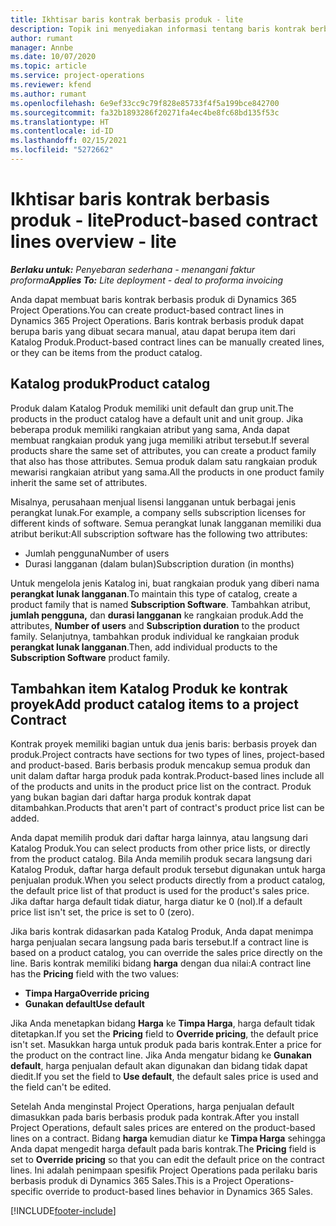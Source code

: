 ```yaml
---
title: Ikhtisar baris kontrak berbasis produk - lite
description: Topik ini menyediakan informasi tentang baris kontrak berbasis produk.
author: rumant
manager: Annbe
ms.date: 10/07/2020
ms.topic: article
ms.service: project-operations
ms.reviewer: kfend
ms.author: rumant
ms.openlocfilehash: 6e9ef33cc9c79f828e85733f4f5a199bce842700
ms.sourcegitcommit: fa32b1893286f20271fa4ec4be8fc68bd135f53c
ms.translationtype: HT
ms.contentlocale: id-ID
ms.lasthandoff: 02/15/2021
ms.locfileid: "5272662"
---
```

# <a name="product-based-contract-lines-overview---lite"></a><span data-ttu-id="b8aa6-103">Ikhtisar baris kontrak berbasis produk - lite</span><span class="sxs-lookup"><span data-stu-id="b8aa6-103">Product-based contract lines overview - lite</span></span>

<span data-ttu-id="b8aa6-104">_**Berlaku untuk:** Penyebaran sederhana - menangani faktur proforma_</span><span class="sxs-lookup"><span data-stu-id="b8aa6-104">_**Applies To:** Lite deployment - deal to proforma invoicing_</span></span>

<span data-ttu-id="b8aa6-105">Anda dapat membuat baris kontrak berbasis produk di Dynamics 365 Project Operations.</span><span class="sxs-lookup"><span data-stu-id="b8aa6-105">You can create product-based contract lines in Dynamics 365 Project Operations.</span></span> <span data-ttu-id="b8aa6-106">Baris kontrak berbasis produk dapat berupa baris yang dibuat secara manual, atau dapat berupa item dari Katalog Produk.</span><span class="sxs-lookup"><span data-stu-id="b8aa6-106">Product-based contract lines can be manually created lines, or they can be items from the product catalog.</span></span>

## <a name="product-catalog"></a><span data-ttu-id="b8aa6-107">Katalog produk</span><span class="sxs-lookup"><span data-stu-id="b8aa6-107">Product catalog</span></span>

<span data-ttu-id="b8aa6-108">Produk dalam Katalog Produk memiliki unit default dan grup unit.</span><span class="sxs-lookup"><span data-stu-id="b8aa6-108">The products in the product catalog have a default unit and unit group.</span></span> <span data-ttu-id="b8aa6-109">Jika beberapa produk memiliki rangkaian atribut yang sama, Anda dapat membuat rangkaian produk yang juga memiliki atribut tersebut.</span><span class="sxs-lookup"><span data-stu-id="b8aa6-109">If several products share the same set of attributes, you can create a product family that also has those attributes.</span></span> <span data-ttu-id="b8aa6-110">Semua produk dalam satu rangkaian produk mewarisi rangkaian atribut yang sama.</span><span class="sxs-lookup"><span data-stu-id="b8aa6-110">All the products in one product family inherit the same set of attributes.</span></span>

<span data-ttu-id="b8aa6-111">Misalnya, perusahaan menjual lisensi langganan untuk berbagai jenis perangkat lunak.</span><span class="sxs-lookup"><span data-stu-id="b8aa6-111">For example, a company sells subscription licenses for different kinds of software.</span></span> <span data-ttu-id="b8aa6-112">Semua perangkat lunak langganan memiliki dua atribut berikut:</span><span class="sxs-lookup"><span data-stu-id="b8aa6-112">All subscription software has the following two attributes:</span></span>

- <span data-ttu-id="b8aa6-113">Jumlah pengguna</span><span class="sxs-lookup"><span data-stu-id="b8aa6-113">Number of users</span></span>
- <span data-ttu-id="b8aa6-114">Durasi langganan (dalam bulan)</span><span class="sxs-lookup"><span data-stu-id="b8aa6-114">Subscription duration (in months)</span></span>

<span data-ttu-id="b8aa6-115">Untuk mengelola jenis Katalog ini, buat rangkaian produk yang diberi nama **perangkat lunak langganan**.</span><span class="sxs-lookup"><span data-stu-id="b8aa6-115">To maintain this type of catalog, create a product family that is named **Subscription Software**.</span></span> <span data-ttu-id="b8aa6-116">Tambahkan atribut, **jumlah pengguna,** dan **durasi langganan** ke rangkaian produk.</span><span class="sxs-lookup"><span data-stu-id="b8aa6-116">Add the attributes, **Number of users** and **Subscription duration** to the product family.</span></span> <span data-ttu-id="b8aa6-117">Selanjutnya, tambahkan produk individual ke rangkaian produk **perangkat lunak langganan**.</span><span class="sxs-lookup"><span data-stu-id="b8aa6-117">Then, add individual products to the **Subscription Software** product family.</span></span>

## <a name="add-product-catalog-items-to-a-project-contract"></a><span data-ttu-id="b8aa6-118">Tambahkan item Katalog Produk ke kontrak proyek</span><span class="sxs-lookup"><span data-stu-id="b8aa6-118">Add product catalog items to a project Contract</span></span>

<span data-ttu-id="b8aa6-119">Kontrak proyek memiliki bagian untuk dua jenis baris: berbasis proyek dan produk.</span><span class="sxs-lookup"><span data-stu-id="b8aa6-119">Project contracts have sections for two types of lines, project-based and product-based.</span></span> <span data-ttu-id="b8aa6-120">Baris berbasis produk mencakup semua produk dan unit dalam daftar harga produk pada kontrak.</span><span class="sxs-lookup"><span data-stu-id="b8aa6-120">Product-based lines include all of the products and units in the product price list on the contract.</span></span> <span data-ttu-id="b8aa6-121">Produk yang bukan bagian dari daftar harga produk kontrak dapat ditambahkan.</span><span class="sxs-lookup"><span data-stu-id="b8aa6-121">Products that aren't part of contract's product price list can be added.</span></span>

<span data-ttu-id="b8aa6-122">Anda dapat memilih produk dari daftar harga lainnya, atau langsung dari Katalog Produk.</span><span class="sxs-lookup"><span data-stu-id="b8aa6-122">You can select products from other price lists, or directly from the product catalog.</span></span> <span data-ttu-id="b8aa6-123">Bila Anda memilih produk secara langsung dari Katalog Produk, daftar harga default produk tersebut digunakan untuk harga penjualan produk.</span><span class="sxs-lookup"><span data-stu-id="b8aa6-123">When you select products directly from a product catalog, the default price list of that product is used for the product's sales price.</span></span> <span data-ttu-id="b8aa6-124">Jika daftar harga default tidak diatur, harga diatur ke 0 (nol).</span><span class="sxs-lookup"><span data-stu-id="b8aa6-124">If a default price list isn't set, the price is set to 0 (zero).</span></span>

<span data-ttu-id="b8aa6-125">Jika baris kontrak didasarkan pada Katalog Produk, Anda dapat menimpa harga penjualan secara langsung pada baris tersebut.</span><span class="sxs-lookup"><span data-stu-id="b8aa6-125">If a contract line is based on a product catalog, you can override the sales price directly on the line.</span></span> <span data-ttu-id="b8aa6-126">Baris kontrak memiliki bidang **harga** dengan dua nilai:</span><span class="sxs-lookup"><span data-stu-id="b8aa6-126">A contract line has the **Pricing** field with the two values:</span></span>

- <span data-ttu-id="b8aa6-127">**Timpa Harga**</span><span class="sxs-lookup"><span data-stu-id="b8aa6-127">**Override pricing**</span></span>
- <span data-ttu-id="b8aa6-128">**Gunakan default**</span><span class="sxs-lookup"><span data-stu-id="b8aa6-128">**Use default**</span></span>

<span data-ttu-id="b8aa6-129">Jika Anda menetapkan bidang **Harga** ke **Timpa Harga**, harga default tidak ditetapkan.</span><span class="sxs-lookup"><span data-stu-id="b8aa6-129">If you set the **Pricing** field to **Override pricing**, the default price isn't set.</span></span> <span data-ttu-id="b8aa6-130">Masukkan harga untuk produk pada baris kontrak.</span><span class="sxs-lookup"><span data-stu-id="b8aa6-130">Enter a price for the product on the contract line.</span></span> <span data-ttu-id="b8aa6-131">Jika Anda mengatur bidang ke **Gunakan default**, harga penjualan default akan digunakan dan bidang tidak dapat diedit.</span><span class="sxs-lookup"><span data-stu-id="b8aa6-131">If you set the field to **Use default**, the default sales price is used and the field can't be edited.</span></span>

<span data-ttu-id="b8aa6-132">Setelah Anda menginstal Project Operations, harga penjualan default dimasukkan pada baris berbasis produk pada kontrak.</span><span class="sxs-lookup"><span data-stu-id="b8aa6-132">After you install Project Operations, default sales prices are entered on the product-based lines on a contract.</span></span> <span data-ttu-id="b8aa6-133">Bidang **harga** kemudian diatur ke **Timpa Harga** sehingga Anda dapat mengedit harga default pada baris kontrak.</span><span class="sxs-lookup"><span data-stu-id="b8aa6-133">The **Pricing** field is set to **Override pricing** so that you can edit the default price on the contract lines.</span></span> <span data-ttu-id="b8aa6-134">Ini adalah penimpaan spesifik Project Operations pada perilaku baris berbasis produk di Dynamics 365 Sales.</span><span class="sxs-lookup"><span data-stu-id="b8aa6-134">This is a Project Operations-specific override to product-based lines behavior in Dynamics 365 Sales.</span></span>


[!INCLUDE[footer-include](../../includes/footer-banner.md)]